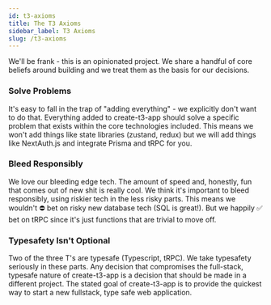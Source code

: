 ```yaml
---
id: t3-axioms
title: The T3 Axioms
sidebar_label: T3 Axioms
slug: /t3-axioms
---
```


We'll be frank - this is an opinionated project. We share a handful of core beliefs around building and we treat them as the basis for our decisions.

### Solve Problems

It's easy to fall in the trap of "adding everything" - we explicitly don't want to do that. Everything added to create-t3-app should solve a specific problem that exists within the core technologies included. This means we won't add things like state libraries (zustand, redux) but we will add things like NextAuth.js and integrate Prisma and tRPC for you.

### Bleed Responsibly

We love our bleeding edge tech. The amount of speed and, honestly, fun that comes out of new shit is really cool. We think it's important to bleed responsibly, using riskier tech in the less risky parts. This means we wouldn't ⛔️ bet on risky new database tech (SQL is great!). But we happily ✅ bet on tRPC since it's just functions that are trivial to move off.

### Typesafety Isn't Optional

Two of the three T's are typesafe (Typescript, tRPC). We take typesafety seriously in these parts. Any decision that compromises the full-stack, typesafe nature of create-t3-app is a decision that should be made in a different project. The stated goal of create-t3-app is to provide the quickest way to start a new fullstack, type safe web application.
